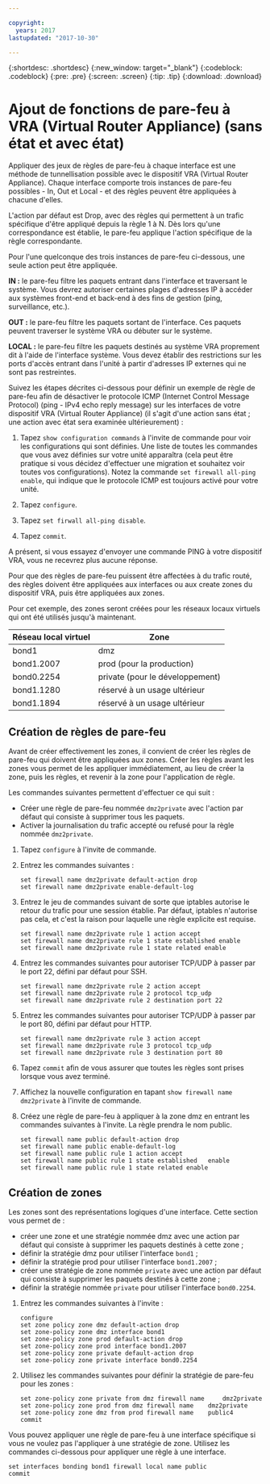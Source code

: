 ```yaml
---

copyright:
  years: 2017
lastupdated: "2017-10-30"

---
```


{:shortdesc: .shortdesc}
{:new_window: target="_blank"}
{:codeblock: .codeblock}
{:pre: .pre}
{:screen: .screen}
{:tip: .tip}
{:download: .download}

# Ajout de fonctions de pare-feu à VRA (Virtual Router Appliance) (sans état et avec état)
Appliquer des jeux de règles de pare-feu à chaque interface est une méthode de tunnellisation possible avec le dispositif VRA (Virtual Router Appliance). Chaque interface comporte trois instances de pare-feu possibles - In, Out et Local - et des règles peuvent être appliquées à chacune d'elles. 

L'action par défaut est Drop, avec des règles qui permettent à un trafic spécifique d'être appliqué depuis la règle 1 à N. Dès lors qu'une correspondance est établie, le pare-feu applique l'action spécifique de la règle correspondante.

Pour l'une quelconque des trois instances de pare-feu ci-dessous, une seule action peut être appliquée.

**IN :** le pare-feu filtre les paquets entrant dans l'interface et traversant le système. Vous devrez autoriser certaines plages d'adresses IP à accéder aux systèmes front-end et back-end à des fins de gestion (ping, surveillance, etc.).

**OUT :** le pare-feu filtre les paquets sortant de l'interface. Ces paquets peuvent traverser le système VRA ou débuter sur le système.

**LOCAL :** le pare-feu filtre les paquets destinés au système VRA proprement dit à l'aide de l'interface système. Vous devez établir des restrictions sur les ports d'accès entrant dans l'unité à partir d'adresses IP externes qui ne sont pas restreintes.

Suivez les étapes décrites ci-dessous pour définir un exemple de règle de pare-feu afin de désactiver le protocole ICMP (Internet Control Message Protocol) (ping - IPv4 echo reply message) sur les interfaces de votre dispositif VRA (Virtual Router Appliance) (il s'agit d'une action sans état ; une action avec état sera examinée ultérieurement) :

1. Tapez `show configuration commands` à l'invite de commande pour voir les configurations qui sont définies. Une liste de toutes les commandes que vous avez définies sur votre unité apparaîtra (cela peut être pratique si vous décidez d'effectuer une migration et souhaitez voir toutes vos configurations). Notez la commande `set firewall all-ping enable`, qui indique que le protocole ICMP est toujours activé pour votre unité.

2. Tapez `configure`.

3. Tapez `set firwall all-ping disable`.

4. Tapez `commit`.

A présent, si vous essayez d'envoyer une commande PING à votre dispositif VRA, vous ne recevrez plus aucune réponse.

Pour que des règles de pare-feu puissent être affectées à du trafic routé, des règles doivent être appliquées aux interfaces ou aux create zones du dispositif VRA, puis être appliquées aux zones.

Pour cet exemple, des zones seront créées pour les réseaux locaux virtuels qui ont été utilisés jusqu'à maintenant.

 Réseau local virtuel | Zone 
 ---- | ---- 
bond1 | dmz
bond1.2007 | prod (pour la production)
bond0.2254 | private (pour le développement)
bond1.1280 | réservé à un usage ultérieur
bond1.1894 | réservé à un usage ultérieur

## Création de règles de pare-feu
Avant de créer effectivement les zones, il convient de créer les règles de pare-feu qui doivent être appliquées aux zones. Créer les règles avant les zones vous permet de les appliquer immédiatement, au lieu de créer la zone, puis les règles, et revenir à la zone pour l'application de règle.

Les commandes suivantes permettent d'effectuer ce qui suit :

* Créer une règle de pare-feu nommée `dmz2private` avec l'action par défaut qui consiste à supprimer tous les paquets.
* Activer la journalisation du trafic accepté ou refusé pour la règle nommée `dmz2private`.

1. Tapez `configure` à l'invite de commande.

2. Entrez les commandes suivantes :

	~~~
	set firewall name dmz2private default-action drop
	set firewall name dmz2private enable-default-log
	~~~

3. Entrez le jeu de commandes suivant de sorte que iptables autorise le retour du trafic pour une session établie. Par défaut, iptables n'autorise pas cela, et c'est la raison pour laquelle une règle explicite est requise.

	~~~
	set firewall name dmz2private rule 1 action accept
	set firewall name dmz2private rule 1 state established enable
	set firewall name dmz2private rule 1 state related enable
	~~~

4. Entrez les commandes suivantes pour autoriser TCP/UDP à passer par le port 22, défini par défaut pour SSH.
	
	~~~
	set firewall name dmz2private rule 2 action accept
	set firewall name dmz2private rule 2 protocol tcp_udp
	set firewall name dmz2private rule 2 destination port 22
	~~~

5. Entrez les commandes suivantes pour autoriser TCP/UDP à passer par le port 80, défini par défaut pour HTTP.

	~~~
	set firewall name dmz2private rule 3 action accept
	set firewall name dmz2private rule 3 protocol tcp_udp
	set firewall name dmz2private rule 3 destination port 80
	~~~

6. Tapez `commit` afin de vous assurer que toutes les règles sont prises lorsque vous avez terminé.

7. Affichez la nouvelle configuration en tapant `show firewall name dmz2private` à l'invite de commande.

8. Créez une règle de pare-feu à appliquer à la zone dmz en entrant les commandes suivantes à l'invite. La règle prendra le nom public. 

	~~~
	set firewall name public default-action drop
	set firewall name public enable-default-log
	set firewall name public rule 1 action accept
	set firewall name public rule 1 state established 	enable
	set firewall name public rule 1 state related enable
	~~~
	
## Création de zones

Les zones sont des représentations logiques d'une interface. Cette section vous permet de :

* créer une zone et une stratégie nommée dmz avec une action par défaut qui consiste à supprimer les paquets destinés à cette zone ;
* définir la stratégie dmz pour utiliser l'interface `bond1` ;
* définir la stratégie prod pour utiliser l'interface `bond1.2007` ;
* créer une stratégie de zone nommée `private` avec une action par défaut qui consiste à supprimer les paquets destinés à cette zone ;
* définir la stratégie nommée `private` pour utiliser l'interface `bond0.2254`.

1. Entrez les commandes suivantes à l'invite :

	~~~
	configure
	set zone policy zone dmz default-action drop
	set zone-policy zone dmz interface bond1
	set zone-policy zone prod default-action drop
	set zone-policy zone prod interface bond1.2007
	set zone-policy zone private default-action drop
	set zone-policy zone private interface bond0.2254
	~~~
	
2. Utilisez les commandes suivantes pour définir la stratégie de pare-feu pour les zones :

	~~~
	set zone-policy zone private from dmz firewall name 	dmz2private
	set zone-policy zone prod from dmz firewall name 	dmz2private
	set zone-policy zone dmz from prod firewall name 	public4
	commit
	~~~
	
Vous pouvez appliquer une règle de pare-feu à une interface spécifique si vous ne voulez pas l'appliquer à une stratégie de zone. Utilisez les commandes ci-dessous pour appliquer une règle à une interface.

~~~
set interfaces bonding bond1 firewall local name public
commit
~~~
